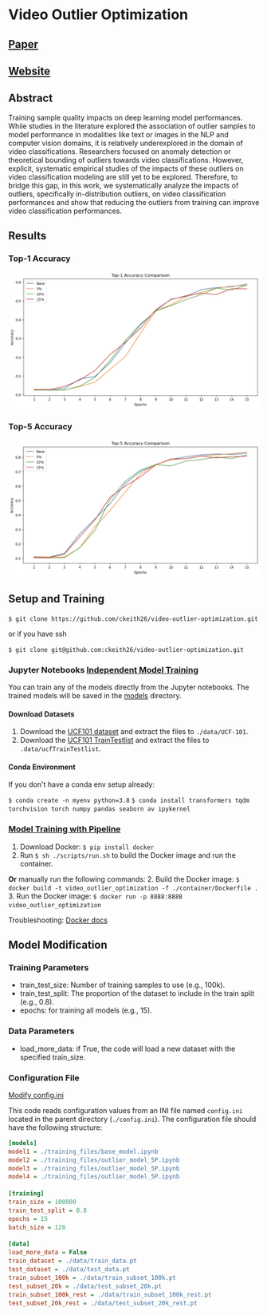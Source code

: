 # Video Outlier Optimization

## [Paper](https://openreview.net/forum?id=05KyVpROQB)
## [Website](https://video-outlier-optimization-web.onrender.com/)

## Abstract

Training sample quality impacts on deep learning model performances. While studies in the literature explored the association of outlier samples to model performance in modalities like text or images in the NLP and computer vision domains, it is relatively underexplored in the domain of video classifications. Researchers focused on anomaly detection or theoretical bounding of outliers towards video classifications. However, explicit, systematic empirical studies of the impacts of these outliers on video classification modeling are still yet to be explored. Therefore, to bridge this gap, in this work, we systematically analyze the impacts of outliers, specifically in-distribution outliers, on video classification performances and show that reducing the outliers from training can improve video classification performances.

## Results
### Top-1 Accuracy
![Top-1 Accuracy](./results/top_1_results.png)
### Top-5 Accuracy
![Top-5 Accuracy](./results/top_5_results.png)

## Setup and Training

`$ git clone https://github.com/ckeith26/video-outlier-optimization.git`

or if you have ssh

`$ git clone git@github.com:ckeith26/video-outlier-optimization.git`

### Jupyter Notebooks [Independent Model Training](./training_files/)

You can train any of the models directly from the Jupyter notebooks. The trained models will be saved in the [models](./models/) directory.

#### Download Datasets

1. Download the [UCF101 dataset](https://www.crcv.ucf.edu/datasets/human-actions/ucf101/UCF101.rar) and extract the files to `./data/UCF-101`.
2. Download the [UCF101 TrainTestlist](https://www.crcv.ucf.edu/wp-content/uploads/2019/03/UCF101TrainTestSplits-RecognitionTask.zip) and extract the files to `.data/ucfTrainTestlist`.

#### Conda Environment
If you don't have a conda env setup already:

`$ conda create -n myenv python=3.8`
`$ conda install transformers tqdm torchvision torch numpy pandas seaborn av ipykernel`

### [Model Training with Pipeline](./scripts/setup.py)

1. Download Docker: `$ pip install docker`
2. Run `$ sh ./scripts/run.sh` to build the Docker image and run the container.

**Or** manually run the following commands:
2. Build the Docker image: `$ docker build -t video_outlier_optimization -f ./container/Dockerfile .`
3. Run the Docker image: `$ docker run -p 8888:8888 video_outlier_optimization`

Troubleshooting: [Docker docs](https://docs.docker.com/get-docker/)

## Model Modification

### Training Parameters
- train_test_size: Number of training samples to use (e.g., 100k).
- train_test_split: The proportion of the dataset to include in the train split (e.g., 0.8).
- epochs: for training all models (e.g., 15).

### Data Parameters
- load_more_data: if True, the code will load a new dataset with the specified train_size.

### Configuration File 

[Modify config.ini](config.ini)

This code reads configuration values from an INI file named `config.ini` located in the parent directory (`./config.ini`). The configuration file should have the following structure:

```ini
[models]
model1 = ./training_files/base_model.ipynb
model2 = ./training_files/outlier_model_5P.ipynb
model3 = ./training_files/outlier_model_5P.ipynb
model4 = ./training_files/outlier_model_5P.ipynb

[training]
train_size = 100000
train_test_split = 0.8
epochs = 15
batch_size = 128

[data]
load_more_data = False
train_dataset = ./data/train_data.pt
test_dataset = ./data/test_data.pt
train_subset_100k = ./data/train_subset_100k.pt
test_subset_20k = ./data/test_subset_20k.pt
train_subset_100k_rest = ./data/train_subset_100k_rest.pt
test_subset_20k_rest = ./data/test_subset_20k_rest.pt
```
